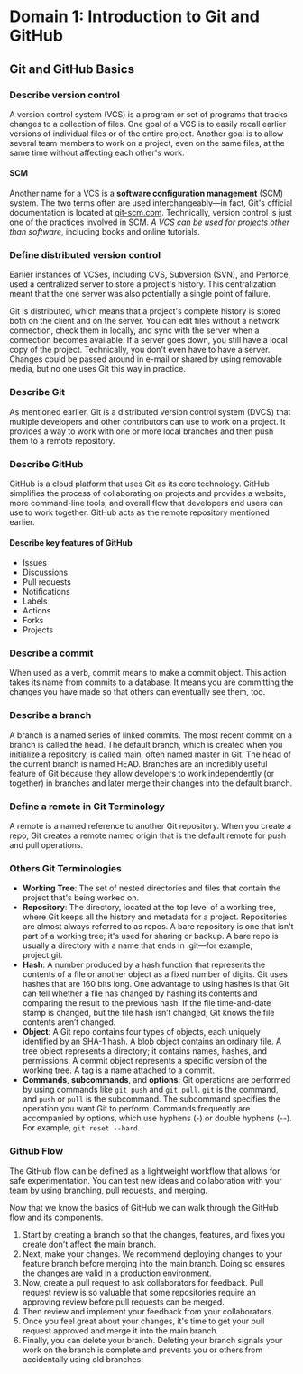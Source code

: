 # Domain 1: Introduction to Git and GitHub 

## Git and GitHub Basics

### Describe version control

A version control system (VCS) is a program or set of programs that tracks changes to a collection of files. One goal of a VCS is to easily recall earlier versions of individual files or of the entire project. Another goal is to allow several team members to work on a project, even on the same files, at the same time without affecting each other's work.

#### SCM

Another name for a VCS is a **software configuration management** (SCM) system. The two terms often are used interchangeably—in fact, Git's official documentation is located at [git-scm.com](https://git-scm.com/). Technically, version control is just one of the practices involved in SCM. *A VCS can be used for projects other than software*, including books and online tutorials.

### Define distributed version control

Earlier instances of VCSes, including CVS, Subversion (SVN), and Perforce, used a centralized server to store a project's history. This centralization meant that the one server was also potentially a single point of failure.

Git is distributed, which means that a project's complete history is stored both on the client and on the server. You can edit files without a network connection, check them in locally, and sync with the server when a connection becomes available. If a server goes down, you still have a local copy of the project. Technically, you don't even have to have a server. Changes could be passed around in e-mail or shared by using removable media, but no one uses Git this way in practice.

### Describe Git

As mentioned earlier, Git is a distributed version control system (DVCS) that multiple developers and other contributors can use to work on a project. It provides a way to work with one or more local branches and then push them to a remote repository.

### Describe GitHub

GitHub is a cloud platform that uses Git as its core technology. GitHub simplifies the process of collaborating on projects and provides a website, more command-line tools, and overall flow that developers and users can use to work together. GitHub acts as the remote repository mentioned earlier.

#### Describe key features of GitHub

- Issues
- Discussions
- Pull requests
- Notifications
- Labels
- Actions
- Forks
- Projects

### Describe a commit

When used as a verb, commit means to make a commit object. This action takes its name from commits to a database. It means you are committing the changes you have made so that others can eventually see them, too.

### Describe a branch

A branch is a named series of linked commits. The most recent commit on a branch is called the head. The default branch, which is created when you initialize a repository, is called main, often named master in Git. The head of the current branch is named HEAD. Branches are an incredibly useful feature of Git because they allow developers to work independently (or together) in branches and later merge their changes into the default branch.

### Define a remote in Git Terminology

A remote is a named reference to another Git repository. When you create a repo, Git creates a remote named origin that is the default remote for push and pull operations.

### Others Git Terminologies

- **Working Tree**: The set of nested directories and files that contain the project that's being worked on.
- **Repository**: The directory, located at the top level of a working tree, where Git keeps all the history and metadata for a project. Repositories are almost always referred to as repos. A bare repository is one that isn't part of a working tree; it's used for sharing or backup. A bare repo is usually a directory with a name that ends in .git—for example, project.git.
- **Hash**: A number produced by a hash function that represents the contents of a file or another object as a fixed number of digits. Git uses hashes that are 160 bits long. One advantage to using hashes is that Git can tell whether a file has changed by hashing its contents and comparing the result to the previous hash. If the file time-and-date stamp is changed, but the file hash isn’t changed, Git knows the file contents aren’t changed.
- **Object**: A Git repo contains four types of objects, each uniquely identified by an SHA-1 hash. A blob object contains an ordinary file. A tree object represents a directory; it contains names, hashes, and permissions. A commit object represents a specific version of the working tree. A tag is a name attached to a commit.
- **Commands**, **subcommands**, and **options**: Git operations are performed by using commands like `git push` and `git pull`. `git` is the command, and `push` or `pull` is the subcommand. The subcommand specifies the operation you want Git to perform. Commands frequently are accompanied by options, which use hyphens (-) or double hyphens (--). For example, `git reset --hard`.

### Github Flow

The GitHub flow can be defined as a lightweight workflow that allows for safe experimentation. You can test new ideas and collaboration with your team by using branching, pull requests, and merging.

Now that we know the basics of GitHub we can walk through the GitHub flow and its components.

1. Start by creating a branch so that the changes, features, and fixes you create don't affect the main branch.
2. Next, make your changes. We recommend deploying changes to your feature branch before merging into the main branch. Doing so ensures the changes are valid in a production environment.
3. Now, create a pull request to ask collaborators for feedback. Pull request review is so valuable that some repositories require an approving review before pull requests can be merged.
4. Then review and implement your feedback from your collaborators.
5. Once you feel great about your changes, it's time to get your pull request approved and merge it into the main branch.
6. Finally, you can delete your branch. Deleting your branch signals your work on the branch is complete and prevents you or others from accidentally using old branches.